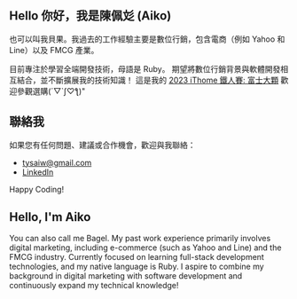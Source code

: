 ## Hello 你好，我是陳佩彣 (Aiko) 

也可以叫我貝果。我過去的工作經驗主要是數位行銷，包含電商（例如 Yahoo 和 Line）以及 FMCG 產業。

目前專注於學習全端開發技術，母語是 Ruby。
期望將數位行銷背景與軟體開發相互結合，並不斷擴展我的技術知識！
這是我的 [2023 iThome 鐵人賽: 富士大顆](https://ithelp.ithome.com.tw/users/20161806/ironman/6520)
歡迎參觀選購(´▽`ʃ♡ƪ)"

## 聯絡我

如果您有任何問題、建議或合作機會，歡迎與我聯絡：

- [tysaiw@gmail.com](mailto:tysaiw@gmail.com)
- [LinkedIn](https://www.linkedin.com/in/%E4%BD%A9%E5%BD%A3-%E9%99%B3-4b420489/)

Happy Coding!

## Hello, I'm Aiko
You can also call me Bagel. My past work experience primarily involves digital marketing, including e-commerce (such as Yahoo and Line) and the FMCG industry.
Currently focused on learning full-stack development technologies, and my native language is Ruby. I aspire to combine my background in digital marketing with software development and continuously expand my technical knowledge!
